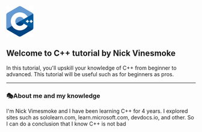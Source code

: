 <img src="main_images\C++_Logo.png" width="72,88" height = "81,92">

Welcome to C++ tutorial by Nick Vinesmoke
---
In this tutorial, you'll upskill your knowledge of C++ from beginner to advanced. This tutorial will be useful such as for beginners as pros.

---
### 🎭About me and my knowledge

I'm Nick Vimesmoke and I have been learning C++ for 4 years. I explored sites such as sololearn.com, learn.microsoft.com, devdocs.io, and other. So I can do a conclusion that I know C++ is not bad
